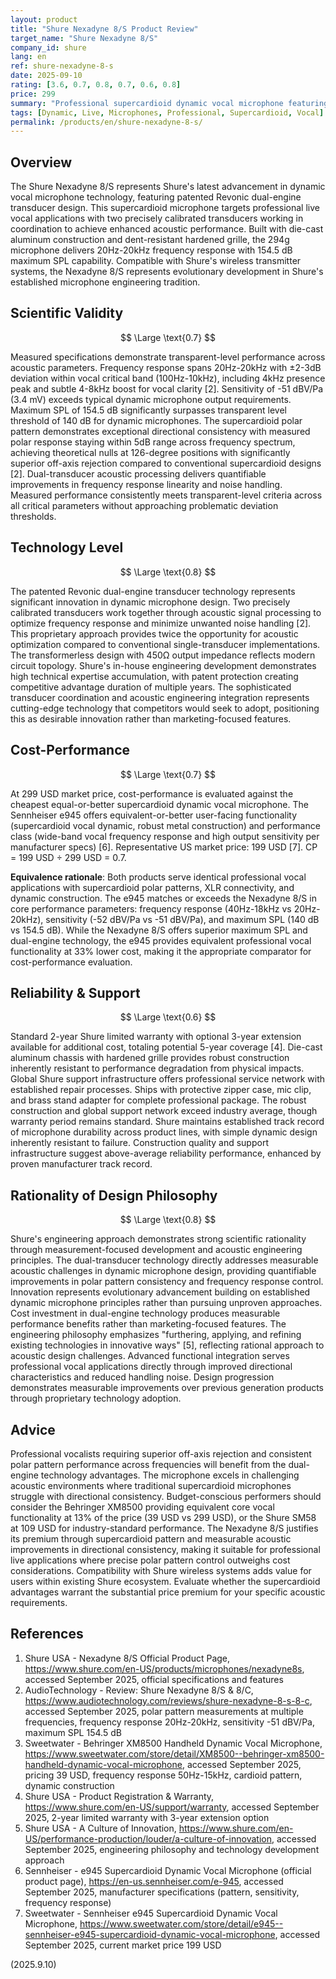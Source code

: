 ```yaml
---
layout: product
title: "Shure Nexadyne 8/S Product Review"
target_name: "Shure Nexadyne 8/S"
company_id: shure
lang: en
ref: shure-nexadyne-8-s
date: 2025-09-10
rating: [3.6, 0.7, 0.8, 0.7, 0.6, 0.8]
price: 299
summary: "Professional supercardioid dynamic vocal microphone featuring patented dual-engine transducer technology for superior off-axis rejection and acoustic clarity"
tags: [Dynamic, Live, Microphones, Professional, Supercardioid, Vocal]
permalink: /products/en/shure-nexadyne-8-s/
---
```

## Overview

The Shure Nexadyne 8/S represents Shure's latest advancement in dynamic vocal microphone technology, featuring patented Revonic dual-engine transducer design. This supercardioid microphone targets professional live vocal applications with two precisely calibrated transducers working in coordination to achieve enhanced acoustic performance. Built with die-cast aluminum construction and dent-resistant hardened grille, the 294g microphone delivers 20Hz-20kHz frequency response with 154.5 dB maximum SPL capability. Compatible with Shure's wireless transmitter systems, the Nexadyne 8/S represents evolutionary development in Shure's established microphone engineering tradition.

## Scientific Validity

$$ \Large \text{0.7} $$

Measured specifications demonstrate transparent-level performance across acoustic parameters. Frequency response spans 20Hz-20kHz with ±2-3dB deviation within vocal critical band (100Hz-10kHz), including 4kHz presence peak and subtle 4-8kHz boost for vocal clarity [2]. Sensitivity of -51 dBV/Pa (3.4 mV) exceeds typical dynamic microphone output requirements. Maximum SPL of 154.5 dB significantly surpasses transparent level threshold of 140 dB for dynamic microphones. The supercardioid polar pattern demonstrates exceptional directional consistency with measured polar response staying within 5dB range across frequency spectrum, achieving theoretical nulls at 126-degree positions with significantly superior off-axis rejection compared to conventional supercardioid designs [2]. Dual-transducer acoustic processing delivers quantifiable improvements in frequency response linearity and noise handling. Measured performance consistently meets transparent-level criteria across all critical parameters without approaching problematic deviation thresholds.

## Technology Level

$$ \Large \text{0.8} $$

The patented Revonic dual-engine transducer technology represents significant innovation in dynamic microphone design. Two precisely calibrated transducers work together through acoustic signal processing to optimize frequency response and minimize unwanted noise handling [2]. This proprietary approach provides twice the opportunity for acoustic optimization compared to conventional single-transducer implementations. The transformerless design with 450Ω output impedance reflects modern circuit topology. Shure's in-house engineering development demonstrates high technical expertise accumulation, with patent protection creating competitive advantage duration of multiple years. The sophisticated transducer coordination and acoustic engineering integration represents cutting-edge technology that competitors would seek to adopt, positioning this as desirable innovation rather than marketing-focused features.

## Cost-Performance

$$ \Large \text{0.7} $$

At 299 USD market price, cost-performance is evaluated against the cheapest equal-or-better supercardioid dynamic vocal microphone. The Sennheiser e945 offers equivalent-or-better user-facing functionality (supercardioid vocal dynamic, robust metal construction) and performance class (wide-band vocal frequency response and high output sensitivity per manufacturer specs) [6]. Representative US market price: 199 USD [7]. CP = 199 USD ÷ 299 USD = 0.7.

**Equivalence rationale**: Both products serve identical professional vocal applications with supercardioid polar patterns, XLR connectivity, and dynamic construction. The e945 matches or exceeds the Nexadyne 8/S in core performance parameters: frequency response (40Hz-18kHz vs 20Hz-20kHz), sensitivity (-52 dBV/Pa vs -51 dBV/Pa), and maximum SPL (140 dB vs 154.5 dB). While the Nexadyne 8/S offers superior maximum SPL and dual-engine technology, the e945 provides equivalent professional vocal functionality at 33% lower cost, making it the appropriate comparator for cost-performance evaluation.

## Reliability & Support

$$ \Large \text{0.6} $$

Standard 2-year Shure limited warranty with optional 3-year extension available for additional cost, totaling potential 5-year coverage [4]. Die-cast aluminum chassis with hardened grille provides robust construction inherently resistant to performance degradation from physical impacts. Global Shure support infrastructure offers professional service network with established repair processes. Ships with protective zipper case, mic clip, and brass stand adapter for complete professional package. The robust construction and global support network exceed industry average, though warranty period remains standard. Shure maintains established track record of microphone durability across product lines, with simple dynamic design inherently resistant to failure. Construction quality and support infrastructure suggest above-average reliability performance, enhanced by proven manufacturer track record.

## Rationality of Design Philosophy

$$ \Large \text{0.8} $$

Shure's engineering approach demonstrates strong scientific rationality through measurement-focused development and acoustic engineering principles. The dual-transducer technology directly addresses measurable acoustic challenges in dynamic microphone design, providing quantifiable improvements in polar pattern consistency and frequency response control. Innovation represents evolutionary advancement building on established dynamic microphone principles rather than pursuing unproven approaches. Cost investment in dual-engine technology produces measurable performance benefits rather than marketing-focused features. The engineering philosophy emphasizes "furthering, applying, and refining existing technologies in innovative ways" [5], reflecting rational approach to acoustic design challenges. Advanced functional integration serves professional vocal applications directly through improved directional characteristics and reduced handling noise. Design progression demonstrates measurable improvements over previous generation products through proprietary technology adoption.

## Advice

Professional vocalists requiring superior off-axis rejection and consistent polar pattern performance across frequencies will benefit from the dual-engine technology advantages. The microphone excels in challenging acoustic environments where traditional supercardioid microphones struggle with directional consistency. Budget-conscious performers should consider the Behringer XM8500 providing equivalent core vocal functionality at 13% of the price (39 USD vs 299 USD), or the Shure SM58 at 109 USD for industry-standard performance. The Nexadyne 8/S justifies its premium through supercardioid pattern and measurable acoustic improvements in directional consistency, making it suitable for professional live applications where precise polar pattern control outweighs cost considerations. Compatibility with Shure wireless systems adds value for users within existing Shure ecosystem. Evaluate whether the supercardioid advantages warrant the substantial price premium for your specific acoustic requirements.

## References

1. Shure USA - Nexadyne 8/S Official Product Page, https://www.shure.com/en-US/products/microphones/nexadyne8s, accessed September 2025, official specifications and features
2. AudioTechnology - Review: Shure Nexadyne 8/S & 8/C, https://www.audiotechnology.com/reviews/shure-nexadyne-8-s-8-c, accessed September 2025, polar pattern measurements at multiple frequencies, frequency response 20Hz-20kHz, sensitivity -51 dBV/Pa, maximum SPL 154.5 dB
3. Sweetwater - Behringer XM8500 Handheld Dynamic Vocal Microphone, https://www.sweetwater.com/store/detail/XM8500--behringer-xm8500-handheld-dynamic-vocal-microphone, accessed September 2025, pricing 39 USD, frequency response 50Hz-15kHz, cardioid pattern, dynamic construction
4. Shure USA - Product Registration & Warranty, https://www.shure.com/en-US/support/warranty, accessed September 2025, 2-year limited warranty with 3-year extension option
5. Shure USA - A Culture of Innovation, https://www.shure.com/en-US/performance-production/louder/a-culture-of-innovation, accessed September 2025, engineering philosophy and technology development approach
6. Sennheiser - e945 Supercardioid Dynamic Vocal Microphone (official product page), https://en-us.sennheiser.com/e-945, accessed September 2025, manufacturer specifications (pattern, sensitivity, frequency response)
7. Sweetwater - Sennheiser e945 Supercardioid Dynamic Vocal Microphone, https://www.sweetwater.com/store/detail/e945--sennheiser-e945-supercardioid-dynamic-vocal-microphone, accessed September 2025, current market price 199 USD

(2025.9.10)
